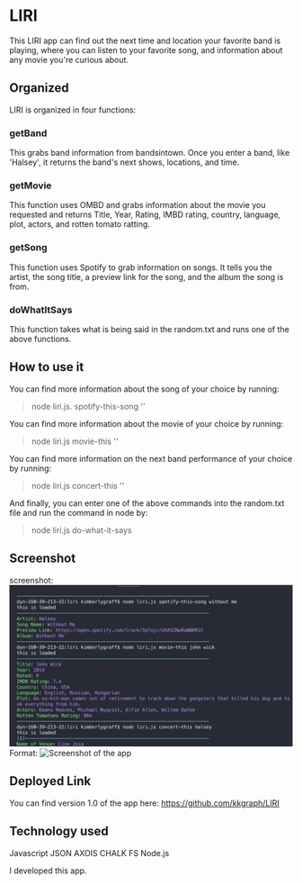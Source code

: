 # LIRI
This LIRI app can find out the next time and location your favorite band is playing, where you can listen to your favorite song, and information about any movie you're curious about. 

## Organized 
LIRI is organized in four functions:
### getBand
This grabs band information from bandsintown. Once you enter a band, like 'Halsey', it returns the band's next shows, locations, and time.

### getMovie
This function uses OMBD and grabs information about the movie you requested and returns Title, Year, Rating, IMBD rating, country, language, plot, actors, and rotten tomato ratting. 

### getSong
This function uses Spotify to grab information on songs. It tells you the artist, the song title, a preview link for the song, and the album the song is from. 

### doWhatItSays
This function takes what is being said in the random.txt and runs one of the above functions.

## How to use it 
You can find more information about the song of your choice by running:
> node liri.js. spotify-this-song '<song-title>'

You can find more information about the movie of your choice by running:
> node liri.js movie-this '<movie-title>'

You can find more information on the next band performance of your choice by running:
> node liri.js concert-this '<artist-name>'

And finally, you can enter one of the above commands into the random.txt file and run the command in node by:
> node liri.js do-what-it-says

## Screenshot
screenshot:
 ![Screenshot](/screenshot.png)
Format: ![Screenshot of the app](url)

## Deployed Link 
You can find version 1.0 of the app here: https://github.com/kkgraph/LIRI

## Technology used
Javascript
JSON
AXOIS
CHALK 
FS
Node.js

I developed this app. 
